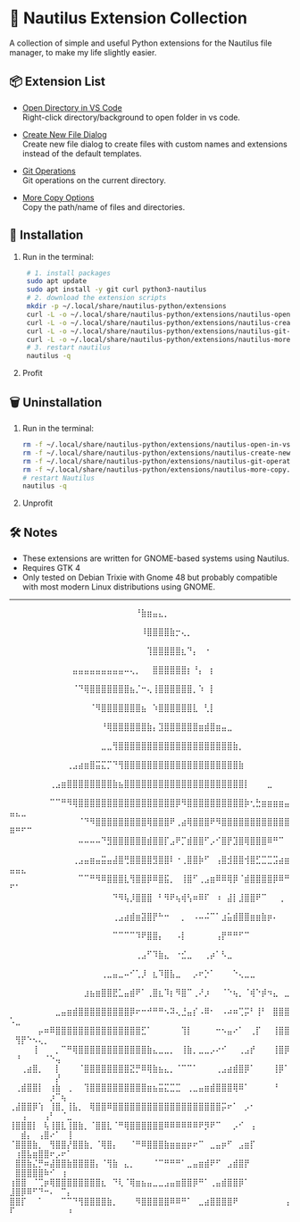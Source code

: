 # 🐚 Nautilus Extension Collection

A collection of simple and useful Python extensions for the Nautilus file manager, to make my life slightly easier.

## 📦 Extension List

- [Open Directory in VS Code](https://github.com/SimBoi/nautilus-open-in-vscode)  
  Right-click directory/background to open folder in vs code.

- [Create New File Dialog](https://github.com/SimBoi/nautilus-create-new-file)  
  Create new file dialog to create files with custom names and extensions instead of the default templates.

- [Git Operations](https://github.com/SimBoi/nautilus-git-operations)  
  Git operations on the current directory.

- [More Copy Options](https://github.com/SimBoi/nautilus-more-copy/)  
  Copy the path/name of files and directories.

## 🚀 Installation

1. Run in the terminal:
   ```bash
    # 1. install packages
	sudo apt update
	sudo apt install -y git curl python3-nautilus
	# 2. download the extension scripts
	mkdir -p ~/.local/share/nautilus-python/extensions
	curl -L -o ~/.local/share/nautilus-python/extensions/nautilus-open-in-vscode.py https://raw.githubusercontent.com/SimBoi/nautilus-open-in-vscode/main/nautilus-open-in-vscode.py
	curl -L -o ~/.local/share/nautilus-python/extensions/nautilus-create-new-file.py https://raw.githubusercontent.com/SimBoi/nautilus-create-new-file/main/nautilus-create-new-file.py
	curl -L -o ~/.local/share/nautilus-python/extensions/nautilus-git-operations.py https://raw.githubusercontent.com/SimBoi/nautilus-git-operations/main/nautilus-git-operations.py
	curl -L -o ~/.local/share/nautilus-python/extensions/nautilus-more-copy.py https://raw.githubusercontent.com/SimBoi/nautilus-more-copy/main/nautilus-more-copy.py
	# 3. restart nautilus
	nautilus -q
	```
2. Profit

## 🗑️ Uninstallation

1. Run in the terminal:
	```bash
	rm -f ~/.local/share/nautilus-python/extensions/nautilus-open-in-vscode.py
	rm -f ~/.local/share/nautilus-python/extensions/nautilus-create-new-file.py
	rm -f ~/.local/share/nautilus-python/extensions/nautilus-git-operations.py
 	rm -f ~/.local/share/nautilus-python/extensions/nautilus-more-copy.py
	# restart Nautilus
	nautilus -q
	````
 2. Unprofit

## 🛠️ Notes

* These extensions are written for GNOME-based systems using Nautilus.
* Requires GTK 4
* Only tested on Debian Trixie with Gnome 48 but probably compatible with most modern Linux distributions using GNOME.

---

⠀⠀⠀⠀⠀⠀⠀⠀⠀⠀⠀⠀⠀⠀⠀⠀⠀⠀⠀⠀⠀⠀⠘⣷⣶⣤⣄⡀⠀⠀⠀⠀⠀⠀⠀⠀⠀⠀⠀⠀⠀⠀⠀⠀⠀⠀⠀⠀⠀⠀⠀⠀⠀⠀⠀⠀⠀⠀⠀⠀⠀
⠀⠀⠀⠀⠀⠀⠀⠀⠀⠀⠀⠀⠀⠀⠀⠀⠀⠀⠀⠀⠀⠀⠀⠸⣿⣿⣿⣿⣷⡒⢄⡀⠀⠀⠀⠀⠀⠀⠀⠀⠀⠀⠀⠀⠀⠀⠀⠀⠀⠀⠀⠀⠀⠀⠀⠀⠀⠀⠀⠀⠀
⠀⠀⠀⠀⠀⠀⠀⠀⠀⠀⠀⠀⠀⠀⠀⠀⠀⠀⠀⠀⠀⠀⠀⠀⢹⣿⣿⣿⣿⣿⣆⠙⡄⠀⠐⠀⠀⠀⠀⠀⠀⠀⠀⠀⠀⠀⠀⠀⠀⠀⠀⠀⠀⠀⠀⠀⠀⠀⠀⠀⠀
⠀⠀⠀⠀⠀⠀⠀⠀⠀⠀⠀⣤⣤⣤⣤⣤⣤⣤⣤⣤⠤⢄⡀⠀⠀⣿⣿⣿⣿⣿⣿⡆⠘⡄⠀⡆⠀⠀⠀⠀⠀⠀⠀⠀⠀⠀⠀⠀⠀⠀⠀⠀⠀⠀⠀⠀⠀⠀⠀⠀⠀
⠀⠀⠀⠀⠀⠀⠀⠀⠀⠀⠀⠈⠙⢿⣿⣿⣿⣿⣿⣿⣿⣦⡈⠒⢄⢸⣿⣿⣿⣿⣿⣿⡀⠱⠀⡇⠀⠀⠀⠀⠀⠀⠀⠀⠀⠀⠀⠀⠀⠀⠀⠀⠀⠀⠀⠀⠀⠀⠀⠀⠀
⠀⠀⠀⠀⠀⠀⠀⠀⠀⠀⠀⠀⠀⠀⠈⠻⣿⣿⣿⣿⣿⣿⣿⣦⠀⠱⣿⣿⣿⣿⣿⣿⣇⠀⢃⡇⠀⠀⠀⠀⠀⠀⠀⠀⠀⠀⠀⠀⠀⠀⠀⠀⠀⠀⠀⠀⠀⠀⠀⠀⠀
⠀⠀⠀⠀⠀⠀⠀⠀⠀⠀⠀⠀⠀⠀⠀⠀⠘⢿⣿⣿⣿⣿⣿⣿⣷⡄⣹⣿⣿⣿⣿⣿⣿⣶⣾⣿⣶⣤⣀⠀⠀⠀⠀⠀⠀⠀⠀⠀⠀⠀⠀⠀⠀⠀⠀⠀⠀⠀⠀⠀⠀
⠀⠀⠀⠀⠀⠀⠀⠀⠀⠀⠀⠀⠀⠀⠀⠀⣀⣀⢻⣿⣿⣿⣿⣿⣿⣿⣿⣿⣿⣿⣿⣿⣿⣿⣿⣿⣿⣿⣿⣷⡀⠀⠀⠀⠀⠀⠀⠀⠀⠀⠀⠀⠀⠀⠀⠀⠀⠀⠀⠀⠀
⠀⠀⠀⠀⠀⠀⠀⠀⠀⠀⢀⣠⣴⣶⣿⣭⣍⡉⠙⢻⣿⣿⣿⣿⣿⣿⣿⣿⣿⣿⣿⣿⣿⣿⣿⣿⣿⣿⣿⣿⣷⠀⠀⠀⠀⠀⠀⠀⠀⠀⠀⠀⠀⠀⠀⠀⠀⠀⠀⠀⠀
⠀⠀⠀⠀⠀⠀⠀⢀⣠⣶⣿⣿⣿⣿⣿⣿⣿⣿⣷⣦⣿⣿⣿⣿⣿⣿⣿⣿⣿⣿⣿⣿⣿⣿⣿⣿⣿⣿⣿⣿⣿⡇⠀⠀⠀⣀⠀⠀⠀⠀⠀⠀⠀⠀⠀⠀⠀⠀⠀⠀⠀
⠀⠀⠀⠀⠀⠀⠀⠉⠉⠛⠻⢿⣿⣿⣿⣿⣿⣿⣿⣿⣿⣿⣿⣿⣿⣿⣿⣿⣿⡿⠻⣿⣿⣿⣿⣿⣿⣿⣿⣿⣿⡷⢂⣓⣶⣶⣶⣶⣤⣤⣄⣀⠀⠀⠀⠀⠀⠀⠀⠀⠀
⠀⠀⠀⠀⠀⠀⠀⠀⠀⠀⠀⠀⠈⠙⠻⣿⣿⣿⣿⣿⣿⣿⣿⣿⢿⣿⣿⣿⠟⢀⣴⢿⣿⣿⣿⠟⠻⣿⣿⣿⣿⣿⣿⣿⣿⣿⣿⣿⣿⠿⠛⠋⠉⠀⠀⠀⠀⠀⠀⠀⠀
⠀⠀⠀⠀⠀⠀⠀⠀⠀⠀⠀⠀⠤⠤⠤⠤⠙⣻⣿⣿⣿⣿⣿⣿⣾⣿⣿⡏⣠⠟⡉⣾⣿⣿⠋⡠⠊⣿⡟⣹⣿⢿⣿⣿⣿⠿⠛⠉⠀⠀⠀⠀⠀⠀⠀⠀⠀⠀⠀⠀⠀
⠀⠀⠀⠀⠀⠀⠀⠀⠀⠀⠀⢀⣠⣤⣶⣤⣭⣤⣼⣿⢛⣿⣿⣿⣿⣻⣿⣿⠇⠐⢀⣿⣿⡷⠋⠀⢠⣿⣺⣿⣿⢺⣿⣋⣉⣉⣩⣴⣶⣤⣤⣄⠀⠀⠀⠀⠀⠀⠀⠀⠀
⠀⠀⠀⠀⠀⠀⠀⠀⠀⠀⠀⠀⠉⠉⠛⠻⠿⣿⣿⣿⣇⢻⣿⣿⡿⠿⣿⣯⡀⠀⢸⣿⠋⢀⣠⣶⠿⠿⢿⡿⠈⣾⣿⣿⣿⣿⡿⠿⠛⠋⠁⠀⠀⠀⠀⠀⠀⠀⠀⠀⠀
⠀⠀⠀⠀⠀⠀⠀⠀⠀⠀⠀⠀⠀⠀⠀⠀⠀⠀⠙⠻⢧⡸⣿⣿⣿⠀⠃⠻⠟⢦⢾⢣⠶⠿⠏⠀⠰⠀⣼⡇⣸⣿⣿⠟⠉⠀⠀⢀⠀⠀⠀⠀⠀⠀⠀⠀⠀⠀⠀⠀⠀
⠀⠀⠀⠀⠀⠀⠀⠀⠀⠀⠀⠀⠀⠀⠀⠀⠀⠀⢀⣠⣴⣾⣶⣽⣿⡟⠓⠒⠀⠀⡀⠀⠠⠤⠬⠉⠁⣰⣥⣾⣿⣿⣶⣶⣷⡶⠄⠀⠀⠀⠀⠀⠀⠀⠀⠀⠀⠀⠀⠀⠀
⠀⠀⠀⠀⠀⠀⠀⠀⠀⠀⠀⠀⠀⠀⠀⠀⠀⠀⠉⠉⠉⠉⠹⠟⣿⣿⡄⠀⠀⠠⡇⠀⠀⠀⠀⠀⢠⡟⠛⠛⠋⠉⠀⠀⠀⠀⠀⠀⠀⠀⠀⠀⠀⠀⠀⠀⠀⠀⠀⠀⠀
⠀⠀⠀⠀⠀⠀⠀⠀⠀⠀⠀⠀⠀⠀⠀⠀⠀⠀⠀⠀⠀⠀⢀⣠⠋⠹⣷⣄⠀⠐⣊⣀⠀⠀⢀⡴⠁⠣⣀⠀⠀⠀⠀⠀⠀⠀⠀⠀⠀⠀⠀⠀⠀⠀⠀⠀⠀⠀⠀⠀⠀
⠀⠀⠀⠀⠀⠀⠀⠀⠀⠀⠀⠀⠀⠀⠀⠀⢀⣀⣤⣀⠤⠊⢁⡸⠀⣆⠹⣿⣧⣀⠀⠀⡠⠖⡑⠁⠀⠀⠀⠑⢄⣀⣀⠀⠀⠀⠀⠀⠀⠀⠀⠀⠀⠀⠀⠀⠀⠀⠀⠀⠀
⠀⠀⠀⠀⠀⠀⠀⠀⠀⠀⠀⠀⠀⣰⣦⣶⣿⣿⣟⣁⣤⣾⠟⠁⢀⣿⣆⠹⡆⠻⣿⠉⢀⠜⡰⠀⠀⠈⠑⢦⡀⠈⢾⠑⡾⠲⣄⠀⣀⠀⠀⠀⠀⠀⠀⠀⠀⠀⠀⠀⠀
⠀⠀⠀⠀⠀⠀⠀⠀⣀⣤⣶⣾⣿⣿⣿⣿⣿⣿⣿⣿⣿⡿⠖⠒⠚⠛⠛⠢⠽⢄⣘⣤⡎⠠⠿⠂⠀⠠⠴⠶⢉⡭⠃⢸⠃⠀⣿⣿⣿⠡⣀⠀⠀⠀⠀⠀⠀⠀⠀⠀⠀
⠀⠀⠀⠀⠀⡤⠶⠿⣿⣿⣿⣿⣿⣿⣿⣿⣿⣿⣿⣿⣿⣿⣿⣋⠁⠀⠀⠀⠀⠀⢹⡇⠀⠀⠀⠀⠒⠢⣤⠔⠁⠀⢀⡏⠀⠀⢸⣿⣿⠀⢻⡟⠑⠢⢄⡀⠀⠀⠀⠀⠀
⠀⠀⠀⠀⢸⠀⠀⠀⡀⠉⠛⢿⣿⣿⣿⣿⣿⣿⣿⣿⣿⣿⣿⣿⣷⣄⣀⣀⡀⠀⢸⣷⡀⣀⣀⡠⠔⠊⠀⠀⢀⣠⡞⠀⠀⠀⢸⣿⡿⠀⠘⠀⠀⠀⠀⠈⠑⢤⠀⠀⠀
⠀⠀⢀⣴⣿⡀⠀⠀⡇⠀⠀⠀⠈⣿⣿⣿⣿⣿⣿⣿⣿⣝⡛⠿⢿⣷⣦⣄⡀⠈⠉⠉⠁⠀⠀⠀⢀⣠⣴⣾⣿⡿⠁⠀⠀⠀⢸⡿⠁⠀⠀⠀⠀⠀⠀⠀⠀⡜⠀⠀⠀
⠀⢀⣾⣿⣿⡇⠀⢰⣷⠀⢀⠀⠀⢹⣿⣿⣿⣿⣿⣿⣿⣿⣿⣿⣶⣦⣭⣍⣉⣉⠀⢀⣀⣤⣶⣾⣿⣿⣿⢿⠿⠁⠀⠀⠀⠀⠘⠀⠀⠀⠀⠀⠀⠀⠀⠀⡰⠉⢦⠀⠀
⢀⣼⣿⣿⡿⢱⠀⢸⣿⡀⢸⣧⡀⠀⢿⣿⣿⠿⣿⣿⣿⣿⣿⣿⣿⣿⣿⣿⣿⣿⣿⣿⣿⣿⣿⣿⣿⡭⠖⠁⠀⡠⠂⠀⠀⠀⠀⠀⠀⠀⠀⢠⠀⠀⠀⢠⠃⠀⠈⣀⠀
⢸⣿⣿⣿⡇⠀⢧⢸⣿⣇⢸⣿⣷⡀⠈⣿⣿⣇⠈⠛⢿⣿⣿⣿⣿⣿⣿⠿⠿⠿⠿⠿⠿⠟⡻⠟⠉⠀⠀⡠⠊⠀⢠⠀⠀⠀⠀⠀⠀⠀⠀⣾⡄⠀⢠⣿⠔⠁⠀⢸⠀
⠈⣿⣿⣿⣷⡀⠀⢻⣿⣿⡜⣿⣿⣷⡀⠈⢿⣿⡄⠀⠀⠈⠛⠿⣿⣿⣿⣷⣶⣶⣶⡶⠖⠉⠀⣀⣤⡶⠋⠀⣠⣶⡏⠀⠀⠀⠀⠀⠀⠀⢰⣿⣧⣶⣿⣿⠖⡠⠖⠁⠀
⠀⣿⣿⣷⣌⡛⠶⣼⣿⣿⣷⣿⣿⣿⣿⡄⠈⢻⣷⠀⣄⡀⠀⠀⠀⠈⠉⠛⠛⠛⠁⣀⣤⣶⣾⠟⠋⠀⣠⣾⣿⡟⠀⠀⠀⠀⠀⠀⠀⠀⣿⣿⣿⣿⣿⠷⠊⠀⢰⠀⠀
⢰⣿⣿⠀⠈⢉⡶⢿⣿⣿⣿⣿⣿⣿⣿⣿⣆⠀⠙⢇⠈⢿⣶⣦⣤⣀⣀⣠⣤⣶⣿⣿⡿⠛⠁⢀⣤⣾⣿⣿⡿⠁⠀⠀⠀⠀⠀⠀⠀⣸⣿⡿⠿⠋⠙⠒⠄⠀⠉⡄⠀
⣿⣿⡏⠀⠀⠁⠀⠀⠀⠉⠉⠙⢻⣿⣿⣿⣿⣷⡀⠀⠀⠀⠻⣿⣿⣿⣿⣿⠿⠿⠛⠁⠀⣀⣴⣿⣿⣿⣿⠟⠀⠀⠀⠀⠀⠀⠀⠀⢠⠏⠀⠀⠀⠀⠀⠀⠀⠀⠀⠰⠀

